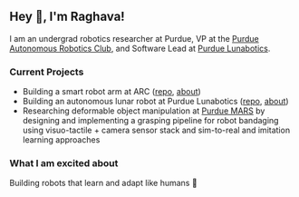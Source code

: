 ## Hey :wave:, I'm Raghava!

I am an undergrad robotics researcher at Purdue, VP at the [Purdue Autonomous Robotics Club](https://www.purduearc.com/), and Software Lead at [Purdue Lunabotics](https://web.ics.purdue.edu/~lunabot/).

### Current Projects
- Building a smart robot arm at ARC ([repo](https://github.com/purdue-arc/arc_robot_arm), [about](https://wiki.purduearc.com/wiki/robot-arm/start-here))
- Building an autonomous lunar robot at Purdue Lunabotics ([repo](https://github.com/PurdueLunabotics/lunabotics_21), [about](http://wiki.purduelunabotics.org/wiki/software/start-here))
- Researching deformable object manipulation at [Purdue MARS](https://www.purduemars.com) by designing and implementing a grasping pipeline for robot bandaging using visuo-tactile +
camera sensor stack and sim-to-real and imitation learning approaches 

### What I am excited about
Building robots that learn and adapt like humans 🤖
